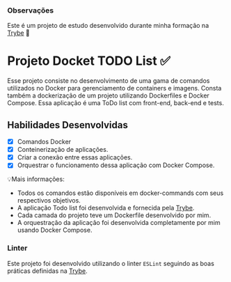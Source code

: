 ### Observações

Este é um projeto de estudo desenvolvido durante minha formação na [Trybe](https://www.betrybe.com/) :rocket:

# Projeto Docket TODO List :white_check_mark:

Esse projeto consiste no desenvolvimento de uma gama de comandos utilizados no Docker para gerenciamento de containers e imagens.
Consta também a dockerização de um projeto utilizando Dockerfiles e Docker Compose.
Essa aplicação é uma ToDo list com front-end, back-end e tests.

## Habilidades Desenvolvidas

- [X] Comandos Docker
- [X] Conteinerização de aplicações.
- [X] Criar a conexão entre essas aplicações.
- [X] Orquestrar o funcionamento dessa aplicação com Docker Compose.

💡Mais informações:

- Todos os comandos estão disponíveis em docker-commands com seus respectivos objetivos.
- A aplicação Todo list foi desenvolvida e fornecida pela [Trybe](https://www.betrybe.com/).
- Cada camada do projeto teve um Dockerfile desenvolvido por mim.
- A orquestração da aplicação foi desenvolvida completamente por mim usando Docker Compose.

### Linter

Este projeto foi desenvolvido utilizando o linter `ESLint` seguindo as boas práticas definidas na [Trybe](https://www.betrybe.com/).
